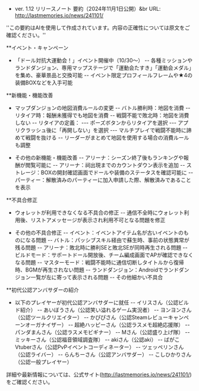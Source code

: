 * ver. 1.12 リリースノート 要約（2024年11月1日公開）&br
URL: http://lastmemories.io/news/241101/

''この要約はAIを使用して作成されています。内容の正確性については原文をご確認ください。''

**イベント・キャンペーン
- 「ドール対抗大運動会！」イベント開催中（10/30〜）
-- 各種ミッションやランドダンジョン、専用マップステージで「運動会たすき」「運動会メダル」を集め、豪華景品と交換可能
-- イベント限定プロフィールフレームや★4の装備BOXなどを入手可能

**新機能・機能改善
- マップダンジョンの地図消費ルールの変更
-- バトル勝利時：地図を消費
-- リタイア時：報酬未獲得でも地図を消費
-- 戦闘不能で敗北時：地図を消費しない
-- リタイアの定義：
--- ポーズボタンからリタイアを選択
--- アプリクラッシュ後に「再開しない」を選択
--- マルチプレイで戦闘不能時に諦めて戦闘を抜ける
-- リーダーがまとめて地図を使用する場合の消費ルールも調整

- その他の新機能・機能改善
-- アリーナ：シーズン終了後もランキングや報酬が閲覧可能に
-- アリーナ：祠出現までのカウントダウン表示を追加
-- ストレージ：BOXの開封確認画面でドールや装備のステータスを確認可能に
-- パーティー：解散済みのパーティーに加入申請した際、解散済みであることを表示

**不具合修正
- ウォレットが利用できなくなる不具合の修正
-- 通信不全時にウォレット利用後、リストアメッセージが表示され利用不可となる問題を修正

- その他の不具合修正
-- イベント：イベントアイテム名が古いイベントのものになる問題
-- バトル：パッシブスキル経由で蘇生時、事前の状態異常が残る問題
-- アリーナ：敗北時に勝利SEと敗北SEが同時再生される問題
-- ビルドモード：サポートドール開放後、チーム編成画面でAPが確認できなくなる問題
-- マスターモード：戦闘不能時に通信切断しタイトルから復帰時、BGMが再生されない問題
-- ランドダンジョン：Androidでランドダンジョン一覧が左に寄って表示される問題
-- その他細かい不具合

**初代公認アンバサダーの紹介
- 以下のプレイヤーが初代公認アンバサダーに就任
-- イリスさん（公認ビルド紹介）
-- あいぼうさん（公認笑い溢れるゲーム実況者）
-- ヨンヨンさん（公認ツールクリエイター）
-- かぴぴさん（公認Steamレビューキャンペーンオーガナイザー）
-- 超絶ハッピーさん（公認ラスメモ超絶応援隊）
-- パンダまんさん（公認ラスメモビギナー）
-- Mさん（公認盛り上げ隊）
-- ミッキーさん（公認福音領域調査隊）
-- akiさん（公認aki）
-- ばがこVtuberさん（公認PvPイベントコーディネーター）
-- ツェッペリンさん（公認ライバー）
-- らんちーさん（公認アンバサダー）
-- こしひかりさん（公認一般プレイヤー）

詳細や最新情報については、公式サイト(http://lastmemories.io/news/241101/)をご確認ください。